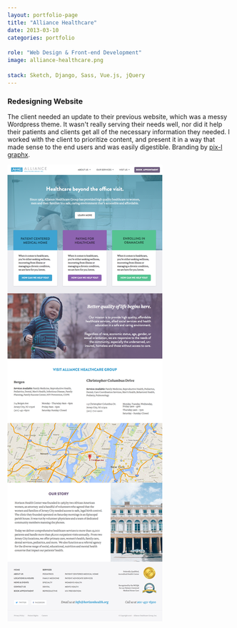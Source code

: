 ```yaml
---
layout: portfolio-page
title: "Alliance Healthcare"
date: 2013-03-10
categories: portfolio

role: "Web Design & Front-end Development"
image: alliance-healthcare.png

stack: Sketch, Django, Sass, Vue.js, jQuery
---
```



### Redesigning Website

The client needed an update to their previous website, which was a messy Wordpress theme. It wasn't really serving their needs well, nor did it help their patients and clients get all of the necessary information they needed. I worked with the client to prioritize content, and present it in a way that made sense to the end users and was easily digestible. Branding by [pix-l graphx](http://pixlgraphx.com).

<div class="nd-portfolio__images">
	<img src="/assets/images/folio/alliance-healthcare-mockup-small.png" />
</div>
